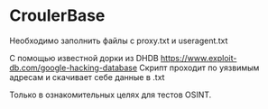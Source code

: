 # CroulerBase

Необходимо заполнить файлы с proxy.txt и useragent.txt

С помощью известной дорки из DHDB https://www.exploit-db.com/google-hacking-database
Скрипт проходит по уязвимым адресам и скачивает себе данные в .txt

Только в ознакомительных целях для тестов OSINT.

